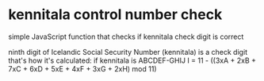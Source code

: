 # kennitala control number check
simple JavaScript function that checks if kennitala check digit is correct

ninth digit of Icelandic Social Security Number (kennitala) is a check digit
that's how it's calculated:
if kennitala is 
ABCDEF-GHIJ
I = 11 - ((3xA + 2xB + 7xC + 6xD + 5xE + 4xF + 3xG + 2xH) mod 11)
